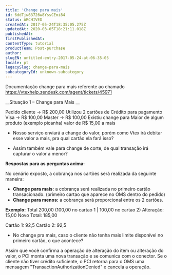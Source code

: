 ```yaml
---
title: 'Change para mais'
id: 6ddTjw83726w8YssCEmi84
status: ARCHIVED
createdAt: 2017-05-24T18:35:05.275Z
updatedAt: 2020-03-05T18:21:11.018Z
publishedAt: 
firstPublishedAt: 
contentType: tutorial
productTeam: Post-purchase
author: 
slugEN: untitled-entry-2017-05-24-at-06-35-05
locale: pt
legacySlug: change-para-mais
subcategoryId: unknown-subcategory
---
```


Documentação change para mais referente ao chamado https://vtexhelp.zendesk.com/agent/tickets/45971


__Situação 1 – Change para Mais __

Pedido cliente -> R$ 200,00 
Utilizou 2 cartões de Crédito para pagamento 
Visa -> R$ 100,00 
Master -> R$ 100,00 
Existiu change para Maior de algum produto (exemplo picanha) valor de R$ 15,00 a mais

- Nosso serviço enviará a change do valor, porém como Vtex irá debitar esse valor a mais, pra qual cartão ela fará isso?

- Assim também vale para change de corte, de qual transação irá capturar o valor a menor?


__Respostas para as perguntas acima:__

No cenário exposto, a cobrança nos cartões será realizada da seguinte maneira:

- __Change para mais:__ a cobrança será realizada no primeiro cartão transacionado. (primeiro cartao que aparece no OMS dentro do pedido)
- __Change para menos:__ a cobrança será proporcional entre os 2 cartões.

__Exemplo:__
Total 200,00 (100,00 no cartao 1 | 100,00 no cartao 2)
Alteração: 15,00
Novo Total: 185,00

Cartão 1: 92,5
Cartão 2: 92,5


- No change pra mais, caso o cliente não tenha mais limite disponível no primeiro cartão, o que acontece?

Assim que você confirma a operação de alteração do item ou alteração do valor, o PCI monta uma nova transação e se comunica com o conector. Se o cliente não tiver crédito suficiente, o PCI retorna para o OMS uma mensagem "TransactionAuthorizationDenied" e cancela a operação.
